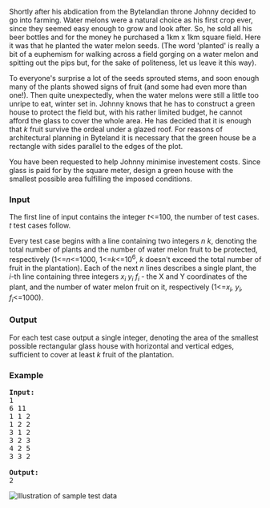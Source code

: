 <p>Shortly after his abdication from the Bytelandian throne Johnny decided to go into farming. Water melons were a natural choice as his first crop ever, since they seemed easy enough to grow and look after. So, he sold all his beer bottles and for the money he purchased a 1km x 1km square field. Here it was that he planted the water melon seeds. (The word 'planted' is really a bit of a euphemism for walking across a field gorging on a water melon and spitting out the pips but, for the sake of politeness, let us leave it this way).
</p><p>
To everyone's surprise a lot of the seeds sprouted stems, and soon enough many of the plants showed signs of fruit (and some had even more than one!). Then quite unexpectedly, when the water melons were still a little too unripe to eat, winter set in. Johnny knows that he has to construct a green house to protect the field but, with his rather limited budget, he cannot afford the glass to cover the whole area. He has decided that it is enough that <i>k</i> fruit survive the ordeal under a glazed roof. For reasons of architectural planning in Byteland it is necessary that the green house be a rectangle with sides parallel to the edges of the plot.
</p><p>
You have been requested to help Johnny minimise investement costs. Since glass is paid for by the square meter, design a green house with the smallest possible area fulfilling the imposed conditions.

</p><h3>Input</h3>
<p>The first line of input contains the integer <i>t</i>&lt;=100, the number of test cases. <i>t</i> test cases follow.
</p><p>
Every test case begins with a line containing two integers <i>n k</i>, denoting the total number of plants and the number of water melon fruit to be protected, respectively (1&lt;=<i>n</i>&lt;=1000, 1&lt;=<i>k</i>&lt;=10<sup>6</sup>, <i>k</i> doesn't exceed the total number of fruit in the plantation). Each of the next <i>n</i> lines describes a single plant, the <i>i</i>-th line containing three integers <i>x<sub>i</sub> y<sub>i</sub> f<sub>i</sub></i> - the X and Y coordinates of the plant, and the number of water melon fruit on it, respectively (1&lt;=<i>x<sub>i</sub>, y<sub>i</sub>, f<sub>i</sub></i>&lt;=1000).

</p><h3>Output</h3>
<p>For each test case output a single integer, denoting the area of the smallest possible rectangular glass house with horizontal and vertical edges, sufficient to cover at least <i>k</i> fruit of the plantation.

</p><h3>Example</h3>

<pre><b>Input:</b>
1
6 11
1 1 2
1 2 2
3 1 2
3 2 3
4 2 5
3 3 2

<b>Output:</b>
2
</pre>
<p>
<img src="/content/adrian:watermelon.png" alt="Illustration of sample test data">
</p>